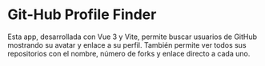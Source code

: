 # Git-Hub Profile Finder
Esta app, desarrollada con Vue 3 y Vite, permite buscar usuarios de GitHub mostrando su avatar y enlace a su perfil. También permite ver todos sus repositorios con el nombre, número de forks y enlace directo a cada uno.
